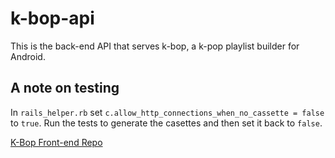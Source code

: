 # k-bop-api

This is the back-end API that serves k-bop, a k-pop playlist builder for Android.

## A note on testing
In `rails_helper.rb` set `c.allow_http_connections_when_no_cassette = false` to `true`. Run the tests to generate the casettes and then set it back to `false`.

[K-Bop Front-end Repo](https://github.com/daphnegold/k-bop)
